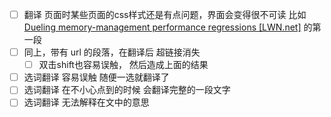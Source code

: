 
- [ ] 翻译 页面时某些页面的css样式还是有点问题，界面会变得很不可读 比如 [Dueling memory-management performance regressions [LWN.net]](https://lwn.net/Articles/790985/) 的第一段
- [ ] 同上，带有 url 的段落，在翻译后 超链接消失
	- [ ] 双击shift也容易误触， 然后造成上面的结果
- [ ] 选词翻译 容易误触 随便一选就翻译了
- [ ] 选词翻译 在不小心点到的时候 会翻译完整的一段文字
- [ ] 选词翻译 无法解释在文中的意思